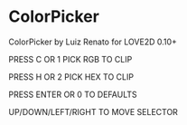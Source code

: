 # ColorPicker
ColorPicker by Luiz Renato for LOVE2D 0.10+

PRESS C OR 1 PICK RGB TO CLIP

PRESS H OR 2 PICK HEX TO CLIP

PRESS ENTER OR 0 TO DEFAULTS

UP/DOWN/LEFT/RIGHT TO MOVE SELECTOR
